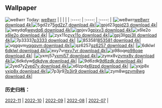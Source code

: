 ## Wallpaper
![we8wrr](https://w.wallhaven.cc/full/we/wallhaven-we8wrr.png) Today: [we8wrr](https://th.wallhaven.cc/small/we/we8wrr.jpg)
|      |      |      |
| :----: | :----: | :----: |
|![we8wrr](https://th.wallhaven.cc/small/we/we8wrr.jpg)[we8wrr download 4k](https://wallhaven.cc/w/we8wrr)|![5gd2z7](https://th.wallhaven.cc/small/5g/5gd2z7.jpg)[5gd2z7 download 4k](https://wallhaven.cc/w/5gd2z7)|![gpjd23](https://th.wallhaven.cc/small/gp/gpjd23.jpg)[gpjd23 download 4k](https://wallhaven.cc/w/gpjd23)|
|![weydq6](https://th.wallhaven.cc/small/we/weydq6.jpg)[weydq6 download 4k](https://wallhaven.cc/w/weydq6)|![gpjxv3](https://th.wallhaven.cc/small/gp/gpjxv3.jpg)[gpjxv3 download 4k](https://wallhaven.cc/w/gpjxv3)|![x6le2o](https://th.wallhaven.cc/small/x6/x6le2o.jpg)[x6le2o download 4k](https://wallhaven.cc/w/x6le2o)|
|![zyx11o](https://th.wallhaven.cc/small/zy/zyx11o.jpg)[zyx11o download 4k](https://wallhaven.cc/w/zyx11o)|![gpj3ll](https://th.wallhaven.cc/small/gp/gpj3ll.jpg)[gpj3ll download 4k](https://wallhaven.cc/w/gpj3ll)|![7p3333](https://th.wallhaven.cc/small/7p/7p3333.jpg)[7p3333 download 4k](https://wallhaven.cc/w/7p3333)|
|![853581](https://th.wallhaven.cc/small/85/853581.jpg)[853581 download 4k](https://wallhaven.cc/w/853581)|![vqgqvm](https://th.wallhaven.cc/small/vq/vqgqvm.jpg)[vqgqvm download 4k](https://wallhaven.cc/w/vqgqvm)|![qz6257](https://th.wallhaven.cc/small/qz/qz6257.jpg)[qz6257 download 4k](https://wallhaven.cc/w/qz6257)|
|![6dklwl](https://th.wallhaven.cc/small/6d/6dklwl.jpg)[6dklwl download 4k](https://wallhaven.cc/w/6dklwl)|![exy7vr](https://th.wallhaven.cc/small/ex/exy7vr.jpg)[exy7vr download 4k](https://wallhaven.cc/w/exy7vr)|![p98oqe](https://th.wallhaven.cc/small/p9/p98oqe.jpg)[p98oqe download 4k](https://wallhaven.cc/w/p98oqe)|
|![yxmj57](https://th.wallhaven.cc/small/yx/yxmj57.jpg)[yxmj57 download 4k](https://wallhaven.cc/w/yxmj57)|![zymx8v](https://th.wallhaven.cc/small/zy/zymx8v.jpg)[zymx8v download 4k](https://wallhaven.cc/w/zymx8v)|![6dkdyw](https://th.wallhaven.cc/small/6d/6dkdyw.jpg)[6dkdyw download 4k](https://wallhaven.cc/w/6dkdyw)|
|![9d6zdk](https://th.wallhaven.cc/small/9d/9d6zdk.jpg)[9d6zdk download 4k](https://wallhaven.cc/w/9d6zdk)|![2yed7y](https://th.wallhaven.cc/small/2y/2yed7y.jpg)[2yed7y download 4k](https://wallhaven.cc/w/2yed7y)|![x6lzpd](https://th.wallhaven.cc/small/x6/x6lzpd.jpg)[x6lzpd download 4k](https://wallhaven.cc/w/x6lzpd)|
|![yxjp8x](https://th.wallhaven.cc/small/yx/yxjp8x.jpg)[yxjp8x download 4k](https://wallhaven.cc/w/yxjp8x)|![7p3jr9](https://th.wallhaven.cc/small/7p/7p3jr9.jpg)[7p3jr9 download 4k](https://wallhaven.cc/w/7p3jr9)|![zym8wg](https://th.wallhaven.cc/small/zy/zym8wg.jpg)[zym8wg download 4k](https://wallhaven.cc/w/zym8wg)|

### 历史归档：
[2022-11](https://github.com/april-projects/april-wallpaper/tree/main/picture/2022-11/) | [2022-10](https://github.com/april-projects/april-wallpaper/tree/main/picture/2022-10/) | [2022-09](https://github.com/april-projects/april-wallpaper/tree/main/picture/2022-09/) | [2022-08](https://github.com/april-projects/april-wallpaper/tree/main/picture/2022-08/) | [2022-07](https://github.com/april-projects/april-wallpaper/tree/main/picture/2022-07/) | 